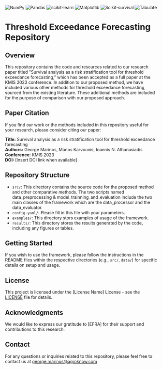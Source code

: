 ![NumPy](https://img.shields.io/badge/numpy-%23013243.svg?style=for-the-badge&logo=numpy&logoColor=white)
![Pandas](https://img.shields.io/badge/pandas-%23150458.svg?style=for-the-badge&logo=pandas&logoColor=white)
![scikit-learn](https://img.shields.io/badge/scikit--learn-%23F7931E.svg?style=for-the-badge&logo=scikit-learn&logoColor=white)
![Matplotlib](https://img.shields.io/badge/Matplotlib-%23ffffff.svg?style=for-the-badge&logo=Matplotlib&logoColor=black)
![Scikit-survival](https://img.shields.io/badge/https%3A%2F%2Fgithub.com%2Fsebp%2Fscikit-survival%2Ftree%2Fmaster?style=plastic&logo=scikit-survival&logoColor=navy%20blue&label=Scikit-survival)
![Tabulate](https://img.shields.io/badge/https%3A%2F%2Fgithub.com%2Fgregbanks%2Fpython-tabulate?style=plastic&logo=Tabulate&logoColor=navy%20blue&label=Tabulate&color=blue)




# Threshold Exceedance Forecasting Repository

## Overview
This repository contains the code and resources related to our research paper titled "Survival analysis as a risk stratification tool for threshold exceedance forecasting," which has been accepted as a full paper at the KMIS 2023 conference. In addition to our proposed method, we have included various other methods for threshold exceedance forecasting, sourced from the existing literature. These additional methods are included for the purpose of comparison with our proposed approach.

## Paper Citation
If you find our work or the methods included in this repository useful for your research, please consider citing our paper:

**Title:** Survival analysis as a risk stratification tool for threshold exceedance forecasting  
**Authors:** George Marinos, Manos Karvounis, Ioannis N. Athanasiadis  
**Conference:** KMIS 2023  
**DOI:** [Insert DOI link when available]

## Repository Structure
- `src/`: This directory contains the source code for the proposed method and other comparative methods. The two scripts named data_preprocessing & model_trainning_and_evaluation include the two main classes of the framework which are the data_processor and the data_evaluator. 
- `config.yaml/`: Please fill in this file with your parameters.
- `examples/`: This directory stors examples of usage of the framework.
- `results/`: This directory stores the results generated by the code, including any figures or tables.

## Getting Started
If you wish to use the framework, please follow the instructions in the README files within the respective directories (e.g., `src/`, `data/`) for specific details on setup and usage.

## License
This project is licensed under the [License Name] License - see the [LICENSE](LICENSE) file for details.

## Acknowledgments
We would like to express our gratitude to [EFRA] for their support and contributions to this research.

## Contact
For any questions or inquiries related to this repository, please feel free to contact us at george.marinos@agroknow.com
